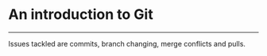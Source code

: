# An introduction to Git

***

Issues tackled are commits, branch changing, merge conflicts and pulls.
